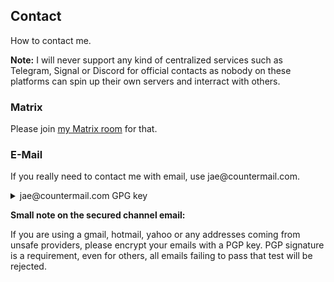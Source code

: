 ## Contact

How to contact me.  

**Note:** I will never support any kind of centralized services such as Telegram, Signal or Discord for official contacts as nobody on these platforms can spin up their own servers and interract with others.

### Matrix

Please join [my Matrix room](matrix:r/home:jae.fi) for that.

### E-Mail

If you really need to contact me with email, use &#106;&#97;&#101;&#64;&#99;&#111;&#117;&#110;&#116;&#101;&#114;&#109;&#97;&#105;&#108;&#46;&#99;&#111;&#109;.

<details>
  <summary>&#106;&#97;&#101;&#64;&#99;&#111;&#117;&#110;&#116;&#101;&#114;&#109;&#97;&#105;&#108;&#46;&#99;&#111;&#109; GPG key</summary>
<pre>
-----BEGIN PGP PUBLIC KEY BLOCK-----

xsFNBGEvQRABEADmpQdOY1Vv0D4vX5q6b7eltQHzHJ4ndmFynhneQ+Y70J42
w5TGVwwe6RTJ0kdhckJGh4jWMB9nyQQbhwTTcMvspHdh+6lCAwSgVya5scG7
r4cNLsGWgIGkSuN2W70O1i8d/n1mCQ63DejWqk3+BfjE81eR9G8S8qfr+QiI
stE4Ud9XUH9i/ihQp4AbMF9nGlEqWq7A4nV1h5ff1a0etDLtOUkEU7m/ZGNH
d8u5prApq8dY4DB+fQJBoCXy6bEEPdM+6JTMlPybUDQDdHlBo8aSmxrUjnyL
BdREBg3tvvwPR5il0UOBNSGVGDxA/zJk5k+92svPf/c+X0CsMnnvBA2SzTvE
w02UBesyfj0+ceiqqHpjOzjeTd6JYIpQzizk+WU/LLH8Y8Uzvfek7xZ+kuSF
AFMzr7IPnd4xJiorp23ri+7RelYkqGv9VcwDvK3SfSXEwS2w3cHiROPU+4C0
27IZHRMyXUZ8QEcP8tOUY6toQabGBJMf8J7I0qduFZsiI21xUA5DQ8TJ4046
QHFSYwDPYd3BU6ON7Tv7QTUfSbdsslAlHFuRcK8DBWP5QIoAlncOwe2+lVS6
GVjX8uW5fXFnWLwLdBxXxHwZ6Nk16WHnoFBYvMoPa4A/sT7B6bUtbtNNOdkX
qL18IxS8oIH1hP3Gh5JxnXkM2z4eXHYgbRnVqwARAQABzSsiamFlQGNvdW50
ZXJtYWlsLmNvbSIgPGphZUBjb3VudGVybWFpbC5jb20+wsF1BBMBCAApBQJh
Vs4QBgsJBwgDAgkQoorM1Heqbz0EFQgKAgMWAgECGQECGwMCHgEAAE7fD/45
myXH0uwxIbHPw0Q6/OJEr5elGOPTXtGkewUQNkAzEwL28Zfsyh8ODlQwYcZW
G3ePjbouS+CHHtDO0UyL7dn86saVODGsY3dlpcLW5TFB5ybYItlj3tk3J423
7FzplCaY+DPNDbjXE5ry/MEQKwG8infiXEVPdtJq8g2iWqEt08PjP5us+Umy
dUH8kept9iMsXYKCcjhtdcG2r42cZkMtapIEyE4Ot3SH5zYiXXCixO8G8X49
b4qtPG65PzVENxbfu9kXITJ7mCAMeQngvBz8DvLLjq00J8afgCr1CdUSXBi/
JfozyBGpjvHRaIukUfOEzLakIPAo2h0u4HX2IFF2kJnn8QEimnkuX7I6+kv2
pfnxO0As69g0a5Te10pUjH37Rh2CMcf7LUECndxPKhukJuexNVK/ApAZ9oI4
pJ0SrIqQzoFL8EGT8dj/AXylgp9uv4FKA+nU1rOBQ5ce+zb8nFnhlxdsdjTO
aFz/8Qr6AQwYwCK4E6COYH9Agk3IzPRtthdyPWiA9/TRX5qWlR6jrxOBKe24
6fb+6yXcY2rmHziLtXVJboU2qVBgenuMsUFtrE6blHfK4tlocieE6mLVl290
bkA2lZRiiZ0NqkHN47MhYxjVUIK657+va2Ftcj8i7uQINbdDDW2blXDzLvcM
m+uk2QppM8lOFvdspTbUzc0ZImphZUBqYWUuc3UiIDxqYWVAamFlLnN1PsLB
cgQTAQgAJgUCYVbOEAYLCQcIAwIJEKKKzNR3qm89BBUICgIDFgIBAhsDAh4B
AAB/YA//Uzqw22ZcZcWhrT2B12uTEB6KA+bDYMWn3j6PHXjpUaL36f5yX7Et
FY+Ub3CyA5zzkxHB7d82yt3Dpqk300O/YAB7Y/jQKT6JvCzYBn8GlW3JPddA
JY32qdSJSQ/7sFj+vi2+n3W6zZETRBeDLrF7LjfBm4jMCiQCmyzvi/rwziZb
pr/QuFOIbZq0Nf4w+ENEWw6K73m3kBxlwirYaXZExN3t4GOWzFRMMURiUE+f
ViY5ujTF49OjgbkMOlU1+0HgX8foaHqqoGOKd2DWTBPThzgT4XAcj+VLYnpd
b8KiXB5axjshTOh6b1Qal9CudgjgB+P6/UfZI6PxTb31/yKRs3MBdDmeOO90
0WUPawBsmRDA0ZOy3MGyxup6sBpo09KtvScb304oZSnksm0IakD3I5n2qWmA
TJDUPeD/ST6aP0bUvAZiSgXP8DO1I6nS5w442c351u0wYc7XyCluHtGvxbEs
hL7fv7DFwo6x+ReVTMcl4P9M+SxtJ6Msc3vOAbX917VItKUC/Gz5U+TNv73X
AFg6XFB9tfyNkWZDmhn9y1XW9oT5C70tk++62B0swN7PdXvwcQYlWGxeED36
BMHLIjCGo7TelzKgyVA+J441Q4B+POrsxjsokEbxViYPZsnIek1l1TVKDKcH
JXWC6aZROtEBrQ93nA5id312+aRwxYHOwU0EYS9BEAEQAKw2N45KohA7xtyc
NczPkMJX7SaeFgBGUEjh5xHB+oHR4pYG/QjZFwsrP32Xg/Fksv2t1wklKhGZ
RS9nHcdIL7vlTChCemfBWZcCCMbNcWrzaXM/hix2XGY8ve5EhV7KaPtqAW3S
mVchNggkwh0fh5mC+jfsqlMk3IS2IU7sj6PjrzDRYFNKCM6w25o91QSe9JWF
PMy6PALeEWFMq+t3L/5f/yPg2ABDDj5iPNacIqwh4Gq0bLvJrsV58/orhj2V
uUlS/SihG3MJHQjGiIcd+XcMVSxZlaT6ecuty2aSUcCHqpe0qFNUhF57oufL
H9YVcoM8hHqIP5oqL5wDX1cUsJnaS91ElKWCDjp/N0fgj79CAW0+4FQE+2+m
PZ8gD2zYD7xpm82wGGUMpz4FnkVBEJzqW3vqjEbNULU3Jr+CyRZQeXtI0tbd
ZgUEll7MkJuLkbohGPHhGuEoQd5TBgKtlWJYRPeHXgwS6dwe9AxAiEK3soMd
6VOZWwB/TdRWueb/3ev1fq3/eErAcpz2jdDnBw/sHNDE3QPfCAg20timTgGj
wd8Fjue1CsxYpgHdbDK6SUAj/1F1IjXp+IYKgc+paIwPrhbZCMxDOELhmZDy
f9W2YXE/h2FWUnjZVBJHswTh8CReh1GrdMt2JI0JVGGzEckNpmz9vKa+Fw6N
N5sQcjy9ABEBAAHCwV8EGAEIABMFAmFWzhAJEKKKzNR3qm89AhsMAACggg/+
JMI2iC626nvo6RGPB5eYxgUX3476iBUE0W2lESax+gHjHNpELiW1rEX4OQjH
9zAecqbWWfYL13EMpdokJ+XJXvnKR800n8jb5EupfuuZHu0YnnITzX5GU+a2
qZPXG0wamgRnz9DV+bP4Vy1MN0FG/erFnKm1CXPBQfk0nAqjS5YtF+0in9DD
03lR8DbY8mKiw90MG1lY5ww8cawjeSnJRR1oATaeRJ/I9A0c6ODnE5kDdFjs
U2xMKAoQpbRguqEK6WUhdKIMzTnU30c+ea9V0bjxaF0+n1aheaoKWCkG7QRF
w31DaJ9+fA5wfyPwbJ20ezCBTt4+YiHPBoDknO8tZwQV+y41ZPyQ81wzIaH3
tyGcCr3YpEgtwtgJ6C0ir4qfsNzWmBKJ3AGz4UTnZcKWuCoZO7QfvUjvFhhI
AB3jRAGKrZi4D9DYXlCl9CSK9xVwlxlr5JA0jvBzXH8odNA1BiOj/OqR2VgQ
KoYxQSvmJRfT5PQDBz5t+UZ7f8iGQlCa92yoq+sYLozf8W/By2QEsnJcISql
9dVpPxZBeiEX2xxSh2eDxiumOzdPO4UEbAiFPQpd5WWmaf9jk3BY/xEhNUKy
Laf8KtwNCogNgN80vAynV7HUnt3wJTGkmZIJ9Ugw6yDy2iIgkbyGu8vstGVw
ZB2OZwGDtnIvHT3q0qYCU9g=
=+FIj
-----END PGP PUBLIC KEY BLOCK-----
</pre>
</details>

**Small note on the secured channel email:**

If you are using a gmail, hotmail, yahoo or any addresses coming from unsafe providers, please encrypt your emails with a PGP key. PGP signature is a requirement, even for others, all emails failing to pass that test will be rejected.
